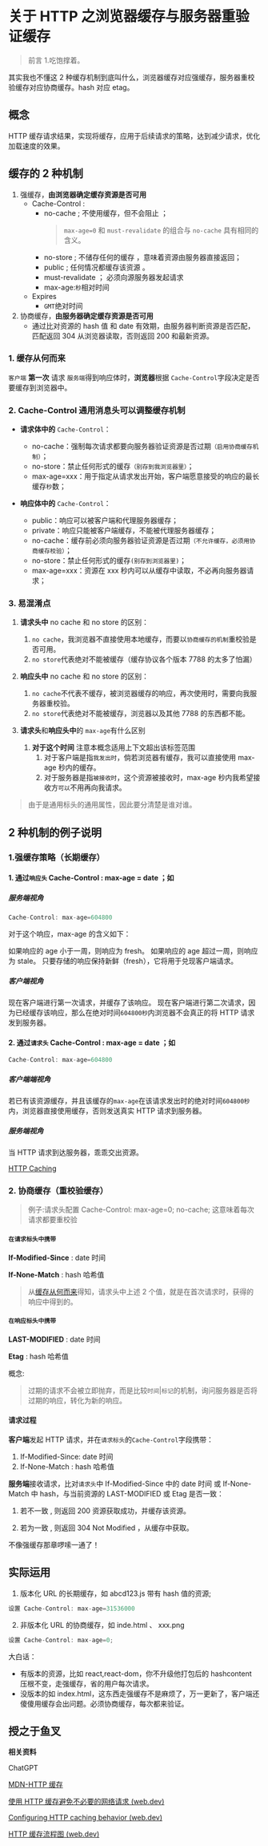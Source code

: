 # 关于 HTTP 之浏览器缓存与服务器重验证缓存

> 前言 1.吃饱撑着。

其实我也不懂这 2 种缓存机制到底叫什么，浏览器缓存对应强缓存，服务器重校验缓存对应协商缓存。hash 对应 etag。

## 概念

HTTP 缓存请求结果，实现将缓存，应用于后续请求的策略，达到减少请求，优化加载速度的效果。

## 缓存的 2 种机制

1.  强缓存，**由浏览器确定缓存资源是否可用**
    - Cache-Control :
      - no-cache ; 不使用缓存，但不会阻止 ；
        > `max-age=0` 和 `must-revalidate` 的组合与 `no-cache` 具有相同的含义。
      - no-store ; 不储存任何的缓存 ，意味着资源由服务器直接返回；
      - public ; 任何情况都缓存该资源 。
      - must-revalidate ； 必须向源服务器发起请求
      - max-age:`秒`相对时间
    - Expires
      - `GMT`绝对时间
2.  协商缓存，**由服务器确定缓存资源是否可用**
    - 通过比对资源的 hash 值 和 date 有效期，由服务器判断资源是否匹配，匹配返回 304 从浏览器读取，否则返回 200 和最新资源。

### <a id="where_did_cache_from">1. 缓存从何而来</a>

`客户端` **第一次** 请求 `服务端`得到响应体时，**浏览器**根据 `Cache-Control`字段决定是否要缓存到浏览器中。

### 2. Cache-Control 通用消息头可以调整缓存机制

- **请求体中的** `Cache-Control`：

  - no-cache：强制每次请求都要向服务器验证资源是否过期`（启用协商缓存机制）`；
  - no-store：禁止任何形式的缓存`（别存到我浏览器里）`；
  - max-age=xxx：用于指定从请求发出开始，客户端愿意接受的响应的最长缓存`秒`数；

- **响应体中的** `Cache-Control`：
  - public：响应可以被客户端和代理服务器缓存；
  - private：响应只能被客户端缓存，不能被代理服务器缓存；
  - no-cache：缓存前必须向服务器验证资源是否过期`（不允许缓存，必须用协商缓存校验）`；
  - no-store：禁止任何形式的缓存`(别存到浏览器里)`；
  - max-age=xxx：资源在 xxx 秒内可以从缓存中读取，不必再向服务器请求；

### 3. 易混淆点

1.  **请求头中** no cache 和 no store 的区别：

    1.  `no cache`，我浏览器不直接使用本地缓存，而要以`协商缓存的机制`重校验是否可用。
    2.  `no store`代表绝对不能被缓存（缓存协议各个版本 7788 的太多了怕漏）

2.  **响应头中** no cache 和 no store 的区别：

    1.  `no cache`不代表不缓存，被浏览器缓存的响应，再次使用时，需要向我服务器重校验。
    2.  `no store`代表绝对不能被缓存，浏览器以及其他 7788 的东西都不能。

3.  **请求头**和**响应头中**的 `max-age`有什么区别
    1.  **对于这个时间** 注意本概念适用上下文超出该标签范围
        1.  对于客户端是指`我发出时`，倘若浏览器有缓存，我可以直接使用 max-age 秒内的缓存。
        2.  对于服务器是指`被接收时`，这个资源被接收时，max-age 秒内我希望接收方`可以`不用再向我请求。

> 由于是通用标头的通用属性，因此要分清楚是谁对谁。

## 2 种机制的例子说明

### 1.强缓存策略（长期缓存）

#### 1. 通过`响应头` Cache-Control : max-age = date ；如

##### 服务端视角

```js
Cache-Control: max-age=604800
```

对于这个响应，max-age 的含义如下：

如果响应的 age 小于一周，则响应为 fresh。
如果响应的 age 超过一周，则响应为 stale。
只要存储的响应保持新鲜（fresh），它将用于兑现客户端请求。

##### 客户端视角

现在客户端进行第一次请求，并缓存了该响应。
现在客户端进行第二次请求，因为已经缓存该响应，那么在绝对时间`604800秒`内浏览器不会真正的将 HTTP 请求发到服务器。

#### 2. 通过`请求头` Cache-Control : max-age = date ；如

```js
Cache-Control: max-age=604800
```

##### 客户端端视角

若已有该资源缓存，并且该缓存的`max-age`在该请求发出时的绝对时间`604800秒`内，浏览器直接使用缓存，否则发送真实 HTTP 请求到服务器。

##### 服务端视角

当 HTTP 请求到达服务器，乖乖交出资源。

[HTTP Caching](<[draft-ietf-httpbis-cache-19](https://datatracker.ietf.org/doc/html/RFC9111#section-5.2.2.9)>)

### 2. 协商缓存（重校验缓存）

> 例子:请求头配置 Cache-Control: max-age=0; no-cache; 这意味着每次请求都要重校验

#### `在请求标头中携带`

**If-Modified-Since** : date 时间

**If-None-Match** : hash 哈希值

> 从<a href="#where_did_cache_from">缓存从何而来</a>得知，请求头中上述 2 个值，就是在首次请求时，获得的响应中得到的。

#### `在响应标头中携带`

**LAST-MODIFIED** : date 时间

**Etag** : hash 哈希值

概念:

> 过期的请求不会被立即抛弃，而是比较`时间`|`标记`的机制，询问服务器是否将过期的响应，转化为新的响应。

#### 请求过程

**客户端**发起 HTTP 请求，并在`请求标头`的`Cache-Control`字段携带：

1.  If-Modified-Since: date 时间
2.  If-None-Match : hash 哈希值

**服务端**接收请求，比对`请求头`中
If-Modified-Since 中的 date 时间 或 If-None-Match 中 hash，与当前资源的 LAST-MODIFIED 或 Etag 是否一致：

1.  若不一致 , 则返回 200 资源获取成功，并缓存该资源。

2.  若为一致 , 则返回 304 Not Modified ，从缓存中获取。

不像强缓存那章啰嗦一通了！

## 实际运用

1.  版本化 URL 的长期缓存，如 abcd123.js 带有 hash 值的资源;

```js
设置 Cache-Control: max-age=31536000
```

2.  非版本化 URL 的协商缓存，如 inde.html 、 xxx.png

```js
设置 Cache-Control: max-age=0;
```

大白话：

- 有版本的资源，比如 react,react-dom，你不升级他打包后的 hashcontent 压根不变，走强缓存，省的用户每次请求。
- 没版本的如 index.html，这东西走强缓存不是麻烦了，万一更新了，客户端还傻傻用缓存会出问题。必须协商缓存，每次都来验证。

## 授之于鱼叉

**相关资料**

ChatGPT

[MDN-HTTP 缓存](https://developer.mozilla.org/zh-CN/docs/Web/HTTP/Caching#%E6%A6%82%E8%A7%88)

[使用 HTTP 缓存避免不必要的网络请求 (web.dev)](https://web.dev/http-cache/)

[Configuring HTTP caching behavior (web.dev)](https://web.dev/codelab-http-cache/)

[HTTP 缓存流程图 (web.dev)](https://web.dev/http-cache/#flowchart)
